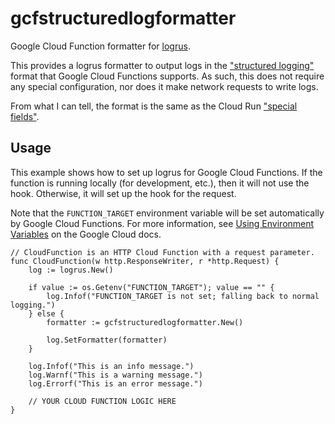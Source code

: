 # gcfstructuredlogformatter
Google Cloud Function formatter for [logrus](https://github.com/sirupsen/logrus).

This provides a logrus formatter to output logs in the ["structured logging"](https://cloud.google.com/logging/docs/structured-logging) format that Google Cloud Functions supports.
As such, this does not require any special configuration, nor does it make network requests to write logs.

From what I can tell, the format is the same as the Cloud Run ["special fields"](https://cloud.google.com/logging/docs/agent/configuration#special-fields).

## Usage
This example shows how to set up logrus for Google Cloud Functions.
If the function is running locally (for development, etc.), then it will not use the hook.
Otherwise, it will set up the hook for the request.

Note that the `FUNCTION_TARGET` environment variable will be set automatically by Google Cloud Functions.
For more information, see [Using Environment Variables](https://cloud.google.com/functions/docs/env-var) on the Google Cloud docs.

```
// CloudFunction is an HTTP Cloud Function with a request parameter.
func CloudFunction(w http.ResponseWriter, r *http.Request) {
	log := logrus.New()

	if value := os.Getenv("FUNCTION_TARGET"); value == "" {
		log.Infof("FUNCTION_TARGET is not set; falling back to normal logging.")
	} else {
		formatter := gcfstructuredlogformatter.New()

		log.SetFormatter(formatter)
	}

	log.Infof("This is an info message.")
	log.Warnf("This is a warning message.")
	log.Errorf("This is an error message.")

	// YOUR CLOUD FUNCTION LOGIC HERE
}

```
